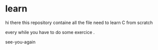 # learn
hi there this repository containe all the file need to learn C from scratch 

every while you have to do some exercice .

see-you-again 
